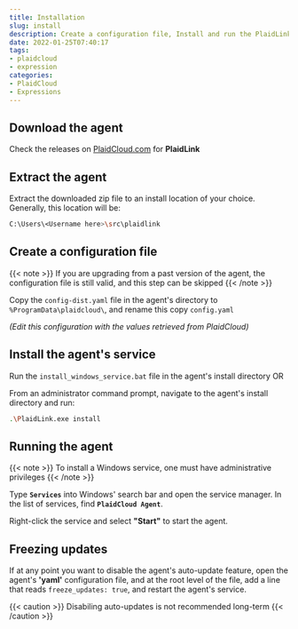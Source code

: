 ```yaml
---
title: Installation
slug: install
description: Create a configuration file, Install and run the PlaidLink (Agent)
date: 2022-01-25T07:40:17
tags:
- plaidcloud
- expression
categories:
- PlaidCloud
- Expressions
---
```



## Download the agent

Check the releases on [PlaidCloud.com](https://plaidcloud.com/) for **PlaidLink**

## Extract the agent

Extract the downloaded zip file to an install location of your choice. Generally, this location will be:

```bash
C:\Users\<Username here>\src\plaidlink
```

## Create a configuration file

{{< note >}}
If you are upgrading from a past version of the agent, the configuration file is still valid, and this step can be skipped
{{< /note >}}

Copy the `config-dist.yaml` file in the agent's directory to `%ProgramData\plaidcloud\`, and rename this copy `config.yaml`

*(Edit this configuration with the values retrieved from PlaidCloud)*

## Install the agent's service

Run the `install_windows_service.bat` file in the agent's install directory OR

From an administrator command prompt, navigate to the agent's install directory and run:

```bash
.\PlaidLink.exe install
```

## Running the agent

{{< note >}}
To install a Windows service, one must have administrative privileges
{{< /note >}}

Type **`Services`** into Windows' search bar and open the service manager. In the list of services, find **`PlaidCloud Agent`**.

Right-click the service and select **"Start"** to start the agent.

## Freezing updates

If at any point you want to disable the agent's auto-update feature, open the agent's **'yaml'** configuration file, 
and at the root level of the file, add a line that reads `freeze_updates: true`, and restart the agent's service. 

{{< caution >}}
Disabiling auto-updates is not recommended long-term
{{< /caution >}}
